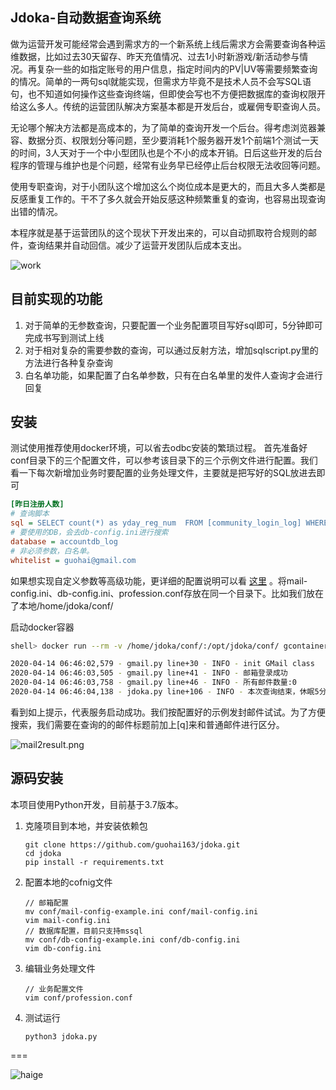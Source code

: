 ## Jdoka-自动数据查询系统

做为运营开发可能经常会遇到需求方的一个新系统上线后需求方会需要查询各种运维数据，比如过去30天留存、昨天充值情况、过去1小时新游戏/新活动参与情况。再复杂一些的如指定账号的用户信息，指定时间内的PV|UV等需要频繁查询的情况。简单的一两句sql就能实现，但需求方毕竟不是技术人员不会写SQL语句，也不知道如何操作这些查询终端，但即使会写也不方便把数据库的查询权限开给这么多人。传统的运营团队解决方案基本都是开发后台，或雇佣专职查询人员。

无论哪个解决方法都是高成本的，为了简单的查询开发一个后台。得考虑浏览器兼容、数据分页、权限划分等问题，至少要消耗1个服务器开发1个前端1个测试一天的时间，3人天对于一个中小型团队也是个不小的成本开销。日后这些开发的后台程序的管理与维护也是个问题，经常有业务早已经停止后台权限无法收回等问题。

使用专职查询，对于小团队这个增加这么个岗位成本是更大的，而且大多人类都是反感重复工作的。干不了多久就会开始反感这种频繁重复的查询，也容易出现查询出错的情况。

本程序就是基于运营团队的这个现状下开发出来的，可以自动抓取符合规则的邮件，查询结果并自动回信。减少了运营开发团队后成本支出。

![work](https://raw.githubusercontent.com/wiki/guohai163/jdoka/img/workvs-1.png)

## 目前实现的功能

1. 对于简单的无参数查询，只要配置一个业务配置项目写好sql即可，5分钟即可完成书写到测试上线
2. 对于相对复杂的需要参数的查询，可以通过反射方法，增加sqlscript.py里的方法进行各种复杂查询
3. 白名单功能，如果配置了白名单参数，只有在白名单里的发件人查询才会进行回复

## 安装
测试使用推荐使用docker环境，可以省去odbc安装的繁琐过程。
首先准备好conf目录下的三个配置文件，可以参考该目录下的三个示例文件进行配置。我们看一下每次新增加业务时要配置的业务处理文件，主要就是把写好的SQL放进去即可
~~~ ini
[昨日注册人数]
# 查询脚本
sql = SELECT count(*) as yday_reg_num  FROM [community_login_log] WHERE DateDiff(dd,login_time,getdate())=1
# 要使用的DB，会去db-config.ini进行搜索
database = accountdb_log
# 非必须参数，白名单。
whitelist = guohai@gmail.com
~~~

如果想实现自定义参数等高级功能，更详细的配置说明可以看 [这里](https://github.com/guohai163/jdoka/wiki/ConfigurationFile) 。将mail-config.ini、db-config.ini、profession.conf存放在同一个目录下。比如我们放在了本地/home/jdoka/conf/

启动docker容器
~~~ bash
shell> docker run --rm -v /home/jdoka/conf/:/opt/jdoka/conf/ gcontainer/jdoka:1.0

2020-04-14 06:46:02,579 - gmail.py line+30 - INFO - init GMail class
2020-04-14 06:46:03,505 - gmail.py line+41 - INFO - 邮箱登录成功
2020-04-14 06:46:03,758 - gmail.py line+46 - INFO - 所有邮件数量:0
2020-04-14 06:46:04,138 - jdoka.py line+106 - INFO - 本次查询结束，休眠5分钟
~~~
看到如上提示，代表服务启动成功。我们按配置好的示例发封邮件试试。为了方便搜索，我们需要在查询的的邮件标题前加上[q]来和普通邮件进行区分。

![mail2result.png](https://raw.githubusercontent.com/wiki/guohai163/jdoka/img/mail2result.png)

## 源码安装

本项目使用Python开发，目前基于3.7版本。
1. 克隆项目到本地，并安装依赖包
    ~~~ shell script
    git clone https://github.com/guohai163/jdoka.git
    cd jdoka
    pip install -r requirements.txt
    ~~~
 2. 配置本地的cofnig文件
    ~~~ shell script
    // 邮箱配置
    mv conf/mail-config-example.ini conf/mail-config.ini
    vim mail-config.ini
    // 数据库配置，目前只支持mssql
    mv conf/db-config-example.ini conf/db-config.ini
    vim db-config.ini
    ~~~
 3. 编辑业务处理文件
    ~~~ shell script
    // 业务配置文件
    vim conf/profession.conf
    ~~~
 4. 测试运行
    ~~~ shell script
    python3 jdoka.py
    ~~~
    
===
    
    
![haige](http://guohai.org/assets/wechat.jpg)